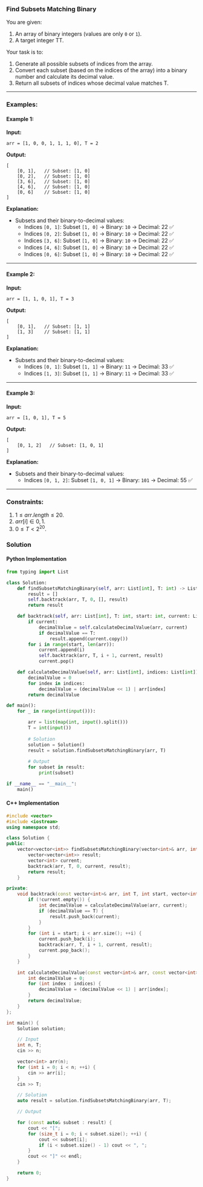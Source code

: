 ### Find Subsets Matching Binary

You are given:
1. An array of binary integers (values are only `0` or `1`).
2. A target integer TT.

Your task is to:

1. Generate all possible subsets of indices from the array.
2. Convert each subset (based on the indices of the array) into a binary number and calculate its decimal value.
3. Return all subsets of indices whose decimal value matches T.

---
### Examples:

#### Example 1:

**Input:**

```
arr = [1, 0, 0, 1, 1, 1, 0], T = 2
```

**Output:**

```
[
    [0, 1],   // Subset: [1, 0]
    [0, 2],   // Subset: [1, 0]
    [3, 6],   // Subset: [1, 0]
    [4, 6],   // Subset: [1, 0]
    [0, 6]    // Subset: [1, 0]
]
```

**Explanation:**

- Subsets and their binary-to-decimal values:
    - Indices `[0, 1]`: Subset `[1, 0]` → Binary: `10` → Decimal: 22 ✅
    - Indices `[0, 2]`: Subset `[1, 0]` → Binary: `10` → Decimal: 22 ✅
    - Indices `[3, 6]`: Subset `[1, 0]` → Binary: `10` → Decimal: 22 ✅
    - Indices `[4, 6]`: Subset `[1, 0]` → Binary: `10` → Decimal: 22 ✅
    - Indices `[0, 6]`: Subset `[1, 0]` → Binary: `10` → Decimal: 22 ✅

---

#### Example 2:

**Input:**

```
arr = [1, 1, 0, 1], T = 3
```

**Output:**

```
[
    [0, 1],   // Subset: [1, 1]
    [1, 3]    // Subset: [1, 1]
]
```

**Explanation:**

- Subsets and their binary-to-decimal values:
    - Indices `[0, 1]`: Subset `[1, 1]` → Binary: `11` → Decimal: 33 ✅
    - Indices `[1, 3]`: Subset `[1, 1]` → Binary: `11` → Decimal: 33 ✅

---

#### Example 3:

**Input:**

```
arr = [1, 0, 1], T = 5
```

**Output:**

```
[
    [0, 1, 2]   // Subset: [1, 0, 1]
]
```

**Explanation:**

- Subsets and their binary-to-decimal values:
    - Indices `[0, 1, 2]`: Subset `[1, 0, 1]` → Binary: `101` → Decimal: 55 ✅

---

### Constraints:

1. $1≤arr.length≤20$.
2. $arr[i]∈{0,1}$.
3. $0≤T < 2^{20}$.

### Solution

#### Python Implementation
```python
from typing import List

class Solution:
    def findSubsetsMatchingBinary(self, arr: List[int], T: int) -> List[List[int]]:
        result = []
        self.backtrack(arr, T, 0, [], result)
        return result

    def backtrack(self, arr: List[int], T: int, start: int, current: List[int], result: List[List[int]]) -> None:
        if current:
            decimalValue = self.calculateDecimalValue(arr, current)
            if decimalValue == T:
                result.append(current.copy())
        for i in range(start, len(arr)):
            current.append(i)
            self.backtrack(arr, T, i + 1, current, result)
            current.pop()

    def calculateDecimalValue(self, arr: List[int], indices: List[int]) -> int:
        decimalValue = 0
        for index in indices:
            decimalValue = (decimalValue << 1) | arr[index]
        return decimalValue

def main():
    for _ in range(int(input())):

	    arr = list(map(int, input().split()))
	    T = int(input())
	
	    # Solution
	    solution = Solution()
	    result = solution.findSubsetsMatchingBinary(arr, T)
	
	    # Output
	    for subset in result:
	        print(subset)

if __name__ == "__main__":
    main()
```

#### C++ Implementation
```c++
#include <vector>
#include <iostream>
using namespace std;

class Solution {
public:
    vector<vector<int>> findSubsetsMatchingBinary(vector<int>& arr, int T) {
        vector<vector<int>> result;
        vector<int> current;
        backtrack(arr, T, 0, current, result);
        return result;
    }

private:
    void backtrack(const vector<int>& arr, int T, int start, vector<int>& current, vector<vector<int>>& result) {
        if (!current.empty()) {
            int decimalValue = calculateDecimalValue(arr, current);
            if (decimalValue == T) {
                result.push_back(current);
            }
        }
        for (int i = start; i < arr.size(); ++i) {
            current.push_back(i);
            backtrack(arr, T, i + 1, current, result);
            current.pop_back();
        }
    }

    int calculateDecimalValue(const vector<int>& arr, const vector<int>& indices) {
        int decimalValue = 0;
        for (int index : indices) {
            decimalValue = (decimalValue << 1) | arr[index];
        }
        return decimalValue;
    }
};

int main() {
    Solution solution;

    // Input
    int n, T;
    cin >> n;

    vector<int> arr(n);
    for (int i = 0; i < n; ++i) {
        cin >> arr[i];
    }
    cin >> T;

    // Solution
    auto result = solution.findSubsetsMatchingBinary(arr, T);

    // Output

    for (const auto& subset : result) {
        cout << "[";
        for (size_t i = 0; i < subset.size(); ++i) {
            cout << subset[i];
            if (i < subset.size() - 1) cout << ", ";
        }
        cout << "]" << endl;
    }

    return 0;
}
```